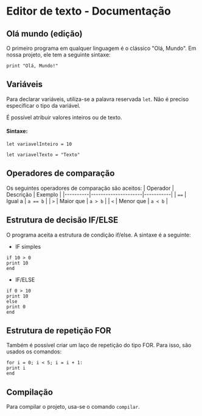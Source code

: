 # Editor de texto - Documentação

## Olá mundo (edição)
O primeiro programa em qualquer linguagem é o clássico "Olá, Mundo". Em nossa projeto, ele tem a seguinte sintaxe: 

 `print "Olá, Mundo!"`

## Variáveis
Para declarar variáveis, utiliza-se a palavra reservada `let`. Não é preciso especificar o tipo da variável. 

É possível atribuir valores inteiros ou de texto. 

#### Sintaxe: 
`let variavelInteiro = 10`

`let variavelTexto = "Texto"`

## Operadores de comparação 
Os seguintes operadores de comparação são aceitos: 
| Operador | Descrição           | Exemplo   |
|----------|---------------------|-----------|
| `==`     | Igual a             | `a == b`  |
| `>`      | Maior que           | `a > b`   |
| `<`      | Menor que           | `a < b`   |

## Estrutura de decisão IF/ELSE

O programa aceita a estrutura de condição if/else. A sintaxe é a seguinte: 

 * IF simples
```[]
if 10 > 0
print 10
end
```

 * IF/ELSE
```[]
if 0 > 10
print 10
else
print 0
end
```

## Estrutura de repetição FOR
Também é possível criar um laço de repetição do tipo FOR. Para isso, são usados os comandos: 

```[]
for i = 0; i < 5; i = i + 1:
print i
end
```

## Compilação
Para compilar o projeto, usa-se o comando `compilar`. 